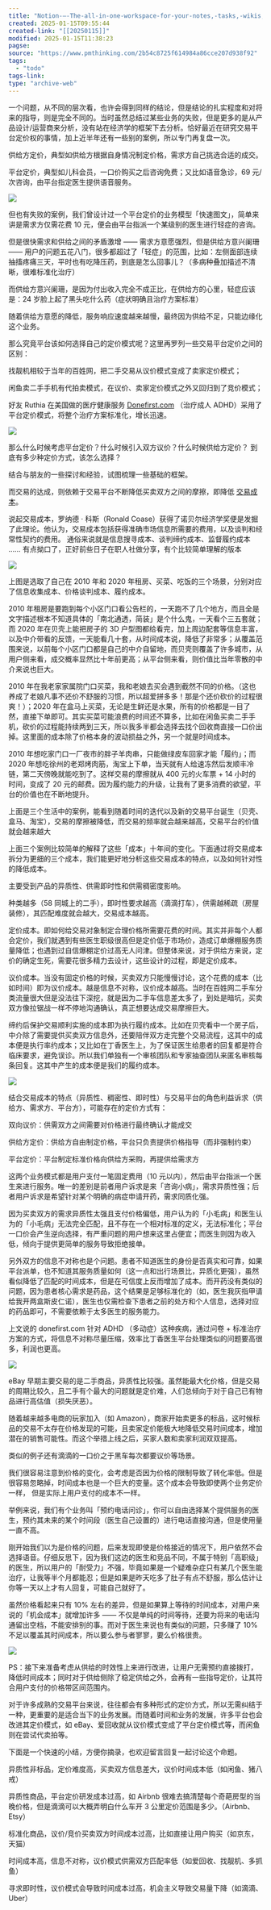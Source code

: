 ```yaml
---
title: "Notion-–-The-all-in-one-workspace-for-your-notes,-tasks,-wikis,-and-databases"
created: 2025-01-15T09:55:44
created-link: "[[20250115]]"
modified: 2025-01-15T11:38:23
pagse:
source: "https://www.pmthinking.com/2b54c8725f614984a86cce207d938f92"
tags:
  - "todo"
tags-link:
type: "archive-web"
---
```


一个问题，从不同的层次看，也许会得到同样的结论，但是结论的扎实程度和对将来的指导，则是完全不同的。当时虽然总结过某些业务的失败，但是更多的是从产品设计/运营商来分析，没有站在经济学的框架下去分析。恰好最近在研究交易平台定价权的事情，加上近半年还有一些别的案例，所以专门再复盘一次。

供给方定价，典型如供给方根据自身情况制定价格，需求方自己挑选合适的成交。

平台定价，典型如儿科会员，一口价购买之后咨询免费；又比如语音急诊，69 元/次咨询，由平台指定医生提供语音服务。

![](https://www.pmthinking.com/image/https%3A%2F%2Fs3-us-west-2.amazonaws.com%2Fsecure.notion-static.com%2F030d7521-4f8c-4574-b4a3-2cb320042b21%2FUntitled.png?table=block&id=a2d97886-ad59-45cb-9c1f-25a70aa0d3b5&spaceId=478cc3df-0136-46de-944c-45467b5e8847&width=2000&userId=&cache=v2)

但也有失败的案例，我们曾设计过一个平台定价的业务模型「快速图文」，简单来讲是需求方仅需花费 10 元，便会由平台指派一个某级别的医生进行轻症的咨询。

但是很快需求和供给之间的矛盾激增 —— 需求方意愿强烈，但是供给方意兴阑珊 —— 用户的问题五花八门，很多都超过了「轻症」的范围，比如：左侧面部连续抽搐疼痛三天，平时也有吃降压药，到底是怎么回事儿？（多病种叠加描述不清晰，很难标准化治疗）

而供给方意兴阑珊，是因为付出收入完全不成正比，在供给方的心里，轻症应该是：24 岁脸上起了黑头吃什么药（症状明确且治疗方案标准）

随着供给方意愿的降低，服务响应速度越来越慢，最终因为供给不足，只能边缘化这个业务。

那么究竟平台该如何选择自己的定价模式呢？这里再罗列一些交易平台定价之间的区别：

找靓机相较于当年的百姓网，把二手交易从议价模式变成了卖家定价模式；

闲鱼卖二手手机有代拍卖模式，在议价、卖家定价模式之外又回归到了竞价模式；

好友 Ruthia 在美国做的医疗健康服务 [Donefirst.com](http://donefirst.com/) （治疗成人 ADHD）采用了平台定价模式，将整个治疗方案标准化，增长迅速。

![](https://www.pmthinking.com/image/https%3A%2F%2Fs3-us-west-2.amazonaws.com%2Fsecure.notion-static.com%2F74158c18-40a5-4882-83a9-df62fcf6bc23%2FUntitled.png?table=block&id=7fc25149-ff91-4b91-81ec-0e30dc13b45a&spaceId=478cc3df-0136-46de-944c-45467b5e8847&width=2000&userId=&cache=v2)

那么什么时候考虑平台定价？什么时候引入双方议价？什么时候供给方定价？ 到底有多少种定价方式，该怎么选择？

结合与朋友的一些探讨和经验，试图梳理一些基础的框架。

而交易的达成，则依赖于交易平台不断降低买卖双方之间的摩擦，即降低 [交易成本](https://wiki.mbalib.com/wiki/%E4%BA%A4%E6%98%93%E6%88%90%E6%9C%AC)。

说起交易成本，罗纳德 · 科斯（Ronald Coase）获得了诺贝尔经济学奖便是发掘了此理论。他认为，交易成本包括获得准确市场信息所需要的费用，以及谈判和经常性契约的费用。 通俗来说就是信息搜寻成本、谈判缔约成本、监督履约成本 …… 有点拗口了，正好前些日子在职人社做分享，有个比较简单理解的版本

![](https://www.pmthinking.com/image/https%3A%2F%2Fs3-us-west-2.amazonaws.com%2Fsecure.notion-static.com%2Fcfe26b58-d0d4-4051-9980-1552dc595bd1%2FUntitled.png?table=block&id=808714e7-8644-4e85-8a61-472a6ea7d167&spaceId=478cc3df-0136-46de-944c-45467b5e8847&width=2000&userId=&cache=v2)

上图是选取了自己在 2010 年和 2020 年租房、买菜、吃饭的三个场景，分别对应了信息收集成本、价格谈判成本、履约成本。

2010 年租房是要跑到每个小区门口看公告栏的，一天跑不了几个地方，而且全是文字描述根本不知道具体的「南北通透，简装」是个什么鬼，一天看个三五套就；而 2020 年在贝壳上能把房子的 3D 户型图都给看完，加上周边配套等信息丰富，以及中介带看的反馈，一天能看几十套，从时间成本说，降低了非常多；从覆盖范围来说，以前每个小区门口都是自己的中介自留地，而贝壳则覆盖了许多城市，从用户侧来看，成交概率显然比十年前更高；从平台侧来看，则价值比当年零散的中介来说也巨大。

2010 年在我老家家属院门口买菜，我和老娘去买会遇到截然不同的价格。（这也养成了老娘凡事不还价不舒服的习惯，所以超爱拼多多！那是个还价砍价的过程很爽！）；2020 年在盒马上买菜，无论是生鲜还是水果，所有的价格都是一目了然，直接下单即可。其实买菜可能浪费的时间还不算多，比如在闲鱼买卖二手手机，砍价的过程能持续两到三天，所以我多半都会选择去找个回收商直接一口价出掉。这里面的成本除了价格本身的波动损益之外，另一个就是时间成本。

2010 年想吃家门口一厂夜市的胖子羊肉串，只能做绿皮车回家才能「履约」；而 2020 年想吃徐州的老郑烤肉筋，淘宝上下单，当天就有人给速冻然后发顺丰冷链，第二天傍晚就能吃到了。这样交易的摩擦就从 400 元的火车票 + 14 小时的时间，变成了 20 元的邮费。因为履约能力的升级，让我有了更多消费的欲望，平台的价值也在不断地提升。

上面是三个生活中的案例，能看到随着时间的迭代以及新的交易平台诞生（贝壳、盒马、淘宝），交易的摩擦被降低，而交易的频率就会越来越高，交易平台的价值就会越来越大

上面三个案例比较简单的解释了这些「成本」十年间的变化。下面通过将交易成本拆分为更细的三个成本，我们能更好地分析这些交易成本的特点，以及如何针对性的降低成本。

主要受到产品的异质性、供需即时性和供需稠密度影响。

种类越多（58 同城上的二手），即时性要求越高（滴滴打车），供需越稀疏（房屋装修），其匹配难度就会越大，交易成本越高。

定价成本。即如何给交易对象制定合理价格所需要花费的时间。其实并非每个人都会定价，我们就遇到有些医生职级很高但是定价低于市场价，造成订单爆棚服务质量降低；也遇到过自信爆棚定价过高无人问津。但整体来说，对于供给方来说，定价的确定生死，需要花很多精力去设计，这些设计的过程，即是定价成本。

议价成本。当没有固定价格的时候，买卖双方只能慢慢讨论，这个花费的成本（比如时间）即为议价成本。越是信息不对称，议价成本越高。当时在百姓网二手车分类流量很大但是没法往下深挖，就是因为二手车信息差太多了，到处是暗坑，买卖双方像拉锯战一样不停地沟通确认，真正想要达成交易摩擦巨大。

缔约后保护交易顺利实施的成本即为执行履约成本。比如在贝壳看中一个房子后，中介除了需要提供买卖双方信息外，还要陪伴双方走完整个交易流程，这其中的成本便是执行率约成本；又比如在丁香医生上，为了保证医生给患者的回复都是符合临床要求，避免误诊。所以我们单独有一个审核团队和专家抽查团队来匿名审核每条回复。这其中产生的成本便是我们的履约成本。

![](https://www.pmthinking.com/image/https%3A%2F%2Fs3-us-west-2.amazonaws.com%2Fsecure.notion-static.com%2F4ffcad87-e59b-47f0-90d8-da080ec55c6c%2FUntitled.png?table=block&id=39df1721-379d-409e-83a0-6971b420022a&spaceId=478cc3df-0136-46de-944c-45467b5e8847&width=2000&userId=&cache=v2)

结合交易成本的特点（异质性、稠密性、即时性）与交易平台的角色利益诉求（供给方、需求方、平台方），可能存在的定价方式有：

双向议价：供需双方之间需要对价格进行最终确认才能成交

供给方定价：供给方自由制定价格，平台只负责提供价格指导（而非强制约束）

平台定价：平台制定标准价格向供给方采购，再提供给需求方

这两个业务模式都是用户支付一笔固定费用（10 元以内），然后由平台指派一个医生来进行服务。唯一的差别是前者用户诉求是来「咨询小病」，需求异质性强；后者用户诉求是希望针对某个明确的病症申请开药，需求同质化强。

因为买卖双方的需求异质性太强且支付价格偏低，用户认为的「小毛病」和医生认为的「小毛病」无法完全匹配，且不存在一个相对标准的定义，无法标准化；平台一口价会产生逆向选择，有严重问题的用户想来这里占便宜；而医生则因为收入低，倾向于提供更简单的服务导致拒绝接单。

另外双方的信息不对称也是个问题。患者不知道医生的身份是否真实和可靠，如果平台派单，也不知道其服务质量如何（这一点和出行场景比，异质化更强），虽然看似降低了匹配的时间成本，但是在可信度上反而增加了成本。而开药没有类似的问题，因为患者核心需求是药品，这个结果是足够标准化的（如，医生我灰指甲请给我开两盒斯皮仁诺），医生也仅需检查下患者之前的处方和个人信息，选择对应的药品即可，不需要依赖于太多医生的服务能力。

上文说的 donefirst.com 针对 ADHD （多动症）这种疾病，通过问卷 + 标准治疗方案的方式，将信息不对称尽量压缩，效率比丁香医生平台处理类似的问题要高很多，利润也更高。

![](https://www.pmthinking.com/image/https%3A%2F%2Fs3-us-west-2.amazonaws.com%2Fsecure.notion-static.com%2Fab5c7506-d686-4663-9f7b-c93fbe2c659b%2FUntitled.png?table=block&id=1d48b0f1-5b21-469d-8935-ca51136d009b&spaceId=478cc3df-0136-46de-944c-45467b5e8847&width=2000&userId=&cache=v2)

eBay 早期主要交易的是二手商品，异质性比较强。虽然能最大化价格，但是交易的周期比较久，且二手有个最大的问题就是定价难，人们总倾向于对于自己已有物品进行高估值（损失厌恶）。

随着越来越多电商的玩家加入（如 Amazon），商家开始卖更多的标品，这时候标品的交易不太存在价格发现的可能，且卖家定价能极大地降低交易时间成本，增加潜在的销售可能性。而这个举措上线之后，买家人数和卖家利润双双提高。

类似的例子还有滴滴的一口价之于黑车每次都要议价等场景。

我们很容易注意到价格的变化，会考虑是否因为价格的限制导致了转化率低。但是很容易忽略掉，时间成本也是一个巨大的变量。这个成本会导致即使两个业务定价一样， 但是实际上用户支付的成本不一样。

举例来说，我们有个业务叫「预约电话问诊」，你可以自由选择某个提供服务的医生，预约其未来的某个时间段（医生自己设置的）进行电话直接沟通，但是使用量一直不高。

刚开始我们以为是价格的问题，后来发现即使是价格接近的情况下，用户依然不会选择语音。仔细反思下，因为我们这边的医生和竞品不同，不属于特别「高职级」的医生，所以用户的「耐受力」不强，毕竟如果是一个疑难杂症只有某几个医生能治疗，让我等半个月都能忍；但是如果是昨天吃多了肚子有点不舒服，那么估计让你等一天以上才有人回复，可能自己就好了。

虽然价格看起来只有 10% 左右的差异，但是如果算上等待的时间成本，对用户来说的「机会成本」就增加许多 —— 不仅是单纯的时间等待，还要为将来的电话沟通留出空档，不能安排别的事。而对于医生来说也有类似的问题，只多赚了 10% 不足以覆盖其时间成本，所以要么参与者寥寥，要么价格很贵。

![](https://www.pmthinking.com/image/https%3A%2F%2Fs3-us-west-2.amazonaws.com%2Fsecure.notion-static.com%2F51665d1c-42de-4cec-8a27-c8ccbe5e2889%2FUntitled.png?table=block&id=77f1b224-1240-4494-a222-a13d1bf40cf2&spaceId=478cc3df-0136-46de-944c-45467b5e8847&width=2000&userId=&cache=v2)

PS：接下来准备考虑从供给的时效性上来进行改进，让用户无需预约直接拨打，降低时间成本；同时对于供给侧除了稳定供给之外，会再有一些指导定价，让其符合用户支付的价格带区间范围内。

对于许多成熟的交易平台来说，往往都会有多种形式的定价方式，所以无需纠结于一种，更重要的是适合当下的业务发展。而随着时间和业务的发展，许多平台也会改进其定价模式，如 eBay、爱回收就从议价模式变成了平台定价模式等，而闲鱼则在尝试代卖拍等。

下面是一个快速的小结，方便你摘录，也欢迎留言回复一起讨论这个命题。

异质性非标品，定价难度高，买卖双方信息差大，议价时间成本低（如闲鱼、猪八戒）

异质性商品，平台定价研发成本过高，如 Airbnb 很难去搞清楚每个奇葩房型的当晚价格，但是滴滴可以大概弄明白什么车开 3 公里定价范围是多少。（Airbnb、Etsy）

标准化商品，议价/竞价买卖双方时间成本过高，比如直接让用户购买（如京东，天猫）

时间成本高，信息不对称，议价模式供需双方匹配率低（如爱回收、找靓机、多抓鱼）

寻求即时性，议价模式会导致时间成本过高，机会主义导致交易量下降（如滴滴、Uber）

